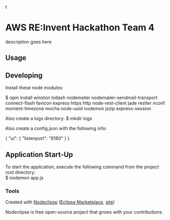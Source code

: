 t

# AWS RE:Invent Hackathon Team 4
description goes here

## Usage



## Developing
Install these node modules:

 $ npm install winston lodash nodemailer nodemailer-sendmail-transport connect-flash favicon express https http node-rest-client jade restler nconf moment-timezone mocha node-uuid nodemon jszip express-session

Also create a logs directory:
 $ mkdir logs

Also create a config.json with the following info:

{
  "ui": {
    "listenport": "8180"
  }
}

## Application Start-Up
To start the application, execute the following command from the project root directory:<br/>
$ nodemon app.js


### Tools

Created with [Nodeclipse](https://github.com/Nodeclipse/nodeclipse-1)
 ([Eclipse Marketplace](http://marketplace.eclipse.org/content/nodeclipse), [site](http://www.nodeclipse.org))   

Nodeclipse is free open-source project that grows with your contributions.
